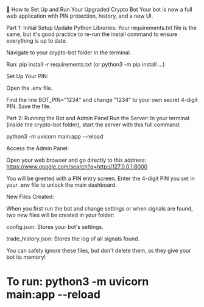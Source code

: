 🚀 How to Set Up and Run Your Upgraded Crypto Bot
Your bot is now a full web application with PIN protection, history, and a new UI.

Part 1: Initial Setup
Update Python Libraries: Your requirements.txt file is the same, but it's good practice to re-run the install command to ensure everything is up to date.

Navigate to your crypto-bot folder in the terminal.

Run: pip install -r requirements.txt (or python3 -m pip install ...)

Set Up Your PIN:

Open the .env file.

Find the line BOT_PIN="1234" and change "1234" to your own secret 4-digit PIN. Save the file.

Part 2: Running the Bot and Admin Panel
Run the Server: In your terminal (inside the crypto-bot folder), start the server with this full command:

python3 -m uvicorn main:app --reload

Access the Admin Panel:

Open your web browser and go directly to this address: https://www.google.com/search?q=http://127.0.0.1:8000

You will be greeted with a PIN entry screen. Enter the 4-digit PIN you set in your .env file to unlock the main dashboard.

New Files Created:

When you first run the bot and change settings or when signals are found, two new files will be created in your folder:

config.json: Stores your bot's settings.

trade_history.json: Stores the log of all signals found.

You can safely ignore these files, but don't delete them, as they give your bot its memory!

# To run: python3 -m uvicorn main:app --reload

